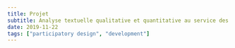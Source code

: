 ```yaml
---
title: Projet
subtitle: Analyse textuelle qualitative et quantitative au service des sciences juridiques
date: 2019-11-22
tags: ["participatory design", "development"]
---
```


